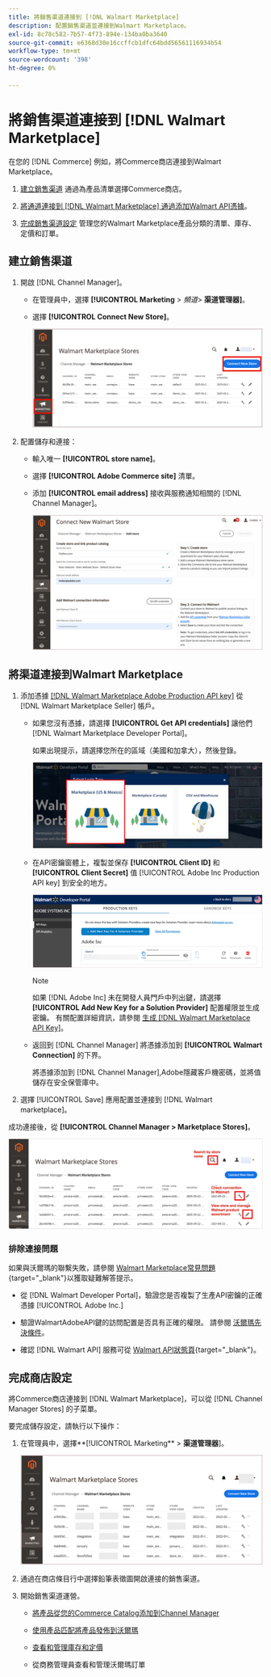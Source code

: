 ```yaml
---
title: 將銷售渠道連接到 [!DNL Walmart Marketplace]
description: 配置銷售渠道並連接到Walmart Marketplace。
exl-id: 8c78c582-7b57-4f73-894e-134ba0ba3640
source-git-commit: e6368d30e16ccffcb1dfc64bdd56561116934b54
workflow-type: tm+mt
source-wordcount: '398'
ht-degree: 0%

---
```



# 將銷售渠道連接到 [!DNL Walmart Marketplace]

在您的 [!DNL Commerce] 例如，將Commerce商店連接到Walmart Marketplace。

1. [建立銷售渠道](#create-the-sales-channel) 通過為產品清單選擇Commerce商店。

1. [將通道連接到 [!DNL Walmart Marketplace] 通過添加Walmart API憑據](#connect-the-channel-to-walmart-marketplace)。

1. [完成銷售渠道設定](#complete-store-setup) 管理您的Walmart Marketplace產品分類的清單、庫存、定價和訂單。

## 建立銷售渠道

1. 開啟 [!DNL Channel Manager]。

   - 在管理員中，選擇 **[!UICONTROL Marketing** > _頻道&#x200B;_> **渠道管理器]**。

   - 選擇 **[!UICONTROL Connect New Store]**。

      ![將Commerce儲存連接到 [!DNL Walmart Marketplace] 從 [!DNL Channel Manager]](assets/connect-commerce-store-to-marketplace.png)


1. 配置儲存和連接：

   - 輸入唯一 **[!UICONTROL store name]**。

   - 選擇 **[!UICONTROL Adobe Commerce site]** 清單。

   - 添加 **[!UICONTROL email address]** 接收與服務通知相關的 [!DNL Channel Manager]。

      ![配置Commerce和 [!DNL Walmart Marketplace] 從 [!DNL Channel Manager]](assets/configure-commerce-to-marketplace-connection.png)

## 將渠道連接到Walmart Marketplace

1. 添加憑據 [[!DNL Walmart Marketplace Adobe Production API key]](connect-marketplace.md#generate-a-walmart-marketplace-production-api-key) 從 [!DNL Walmart Marketplace Seller] 帳戶。

   - 如果您沒有憑據，請選擇 **[!UICONTROL Get API credentials]** 讓他們 [!DNL Walmart Marketplace Developer Portal]。

      如果出現提示，請選擇您所在的區域（美國和加拿大），然後登錄。

      ![[!DNL Walmart Marketplace] 帳戶登錄](assets/walmart-marketplace-login-page.png)

   - 在API密鑰窗體上，複製並保存 **[!UICONTROL Client ID]** 和 **[!UICONTROL Client Secret]** 值 [!UICONTROL Adobe Inc Production API key] 到安全的地方。

      ![[!DNL Walmart Marketplace API key] 配置頁](assets/walmart-api-key-management-form.png)

      >[!NOTE]
      >
      >如果 [!DNL Adobe Inc] 未在開發人員門戶中列出鍵，請選擇 **[!UICONTROL Add New Key for a Solution Provider]** 配置權限並生成密鑰。 有關配置詳細資訊，請參閱 [生成 [!DNL Walmart Marketplace API Key]](walmart-prerequisites.md#generate-a-walmart-marketplace-api-key)。

   - 返回到 [!DNL Channel Manager] 將憑據添加到 **[!UICONTROL Walmart Connection]** 的下界。

      將憑據添加到 [!DNL Channel Manager],Adobe隱藏客戶機密碼，並將值儲存在安全保管庫中。

1. 選擇 [!UICONTROL Save] 應用配置並連接到 [!DNL Walmart marketplace]。

成功連接後，從 **[!UICONTROL Channel Manager > Marketplace Stores]**。

![[!DNL Walmart Marketplace API key] 配置頁](assets/manage-connected-stores.png)


### 排除連接問題

如果與沃爾瑪的聯繫失敗，請參閱 [Walmart Marketplace常見問題](https://developer.walmart.com/faq/us/faq-auth/){target=&quot;_blank&quot;}以獲取疑難解答提示。

- 從 [!DNL Walmart Developer Portal]，驗證您是否複製了生產API密鑰的正確憑據 [!UICONTROL Adobe Inc.]

- 驗證WalmartAdobeAPI鍵的訪問配置是否具有正確的權限。 請參閱 [沃爾瑪先決條件](walmart-prerequisites.md##generate-a-walmart-marketplace-api-key)。

- 確認 [!DNL Walmart API] 服務可從 [Walmart API狀態頁](https://developer.walmart.com/us/whats-new/new-api-status-information-now-available/){target=&quot;_blank&quot;}。

## 完成商店設定

將Commerce商店連接到 [!DNL Walmart Marketplace]，可以從 [!DNL Channel Manager Stores] 的子菜單。

要完成儲存設定，請執行以下操作：

1. 在管理員中，選擇**[!UICONTROL Marketing** > **渠道管理器**]。

   ![[!DNL Walmart Marketplace API key] 配置頁](assets/connect-commerce-store-config.png)

1. 通過在商店條目行中選擇鉛筆表徵圖開啟連接的銷售渠道。

1. 開始銷售渠道運營。

   - [將產品從您的Commerce Catalog添加到Channel Manager](add-products-to-connected-channel.md)

   - [使用產品匹配將產品發佈到沃爾瑪](publish-listings-to-marketplace.md)

   - [查看和管理庫存和定價](inventory-and-price-updates.md)

   - 從商務管理員查看和管理沃爾瑪訂單
